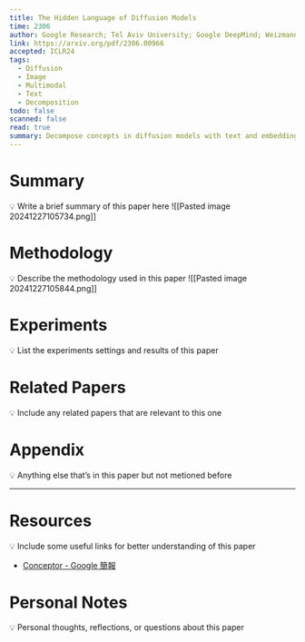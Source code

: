 ```yaml
---
title: The Hidden Language of Diffusion Models
time: 2306
author: Google Research; Tel Aviv University; Google DeepMind; Weizmann Institute
link: https://arxiv.org/pdf/2306.00966
accepted: ICLR24
tags:
  - Diffusion
  - Image
  - Multimodal
  - Text
  - Decomposition
todo: false
scanned: false
read: true
summary: Decompose concepts in diffusion models with text and embedding
---
```

# Summary
💡 Write a brief summary of this paper here
![[Pasted image 20241227105734.png]]
# Methodology
💡 Describe the methodology used in this paper
![[Pasted image 20241227105844.png]]
# Experiments
💡 List the experiments settings and results of this paper

# Related Papers
💡 Include any related papers that are relevant to this one

# Appendix
💡 Anything else that’s in this paper but not metioned before

---
# Resources
💡 Include some useful links for better understanding of this paper
- [Conceptor - Google 簡報](https://docs.google.com/presentation/d/1Sv_OxgXUa4nBRY-1rcUf8buAvECZj1pCcd71NRlrcX8/edit#slide=id.g307fd35e618_0_27)
# Personal Notes
💡 Personal thoughts, reflections, or questions about this paper
